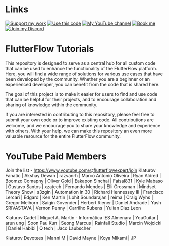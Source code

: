# Links

[![Support my work](https://img.shields.io/badge/-Support%20my%20work-purple?style=for-the-badge&logo=github-sponsors&logoColor=white)](https://github.com/sponsors/bulgariamitko) [![Use this code](https://img.shields.io/badge/-Use%20this%20code-blue?style=for-the-badge&logo=Github)](https://bulgariamitko.github.io/flutterflowtutorials/) [![My YouTube channel](https://img.shields.io/badge/-YouTube-red?style=for-the-badge&logo=youtube&logoColor=white)](https://youtube.com/@flutterflowexpert) [![Book me](https://img.shields.io/badge/-Book%20me-green?style=for-the-badge&logo=googlecalendar&logoColor=white)](https://calendly.com/bulgaria_mitko) [![Join my Discord](https://img.shields.io/badge/-Join%20my%20Discord-orange?style=for-the-badge&logo=discord&logoColor=white)](https://discord.gg/ERDVFBkJmY)


# FlutterFlow Tutorials

This repository is designed to serve as a central hub for all custom code that can be used to enhance the functionality of the FlutterFlow platform. Here, you will find a wide range of solutions for various use cases that have been developed by the community. Whether you are a beginner or an experienced developer, you can benefit from the code that is shared here.

The goal of this project is to make it easier for users to find and use code that can be helpful for their projects, and to encourage collaboration and sharing of knowledge within the community.

If you are interested in contributing to this repository, please feel free to submit your own code or to improve existing code. All contributions are welcome, and we encourage you to share your knowledge and experience with others. With your help, we can make this repository an even more valuable resource for the entire FlutterFlow community.

# YouTube Paid Members

Join the list - https://www.youtube.com/@flutterflowexpert/join
Klaturov Fanatic
| Akshay Dewan
| razvanrh
| Marco Antonio Oliveira
| Ryan Aldred
| Boomzo Comapny
| Oliver Gold
| Eakapon Sinchai
| Faisal831
| Kyle Mabaso
| Gustavo Santos
| xzatech
| Fernando Mendes
| Elli Grossman
| Mindset Theory Show
| s3zgin
| Automation in 30
| Richard Hennessey III
| Francisco Lercari
| Edgard
| Ken Martin
| Lohit Soundarajan
| reima
| Craig Wyhs
| Gregor Melhorn
| Saigin Govender
| Herbert Riener
| Daniel Andrade
| Yash SRIVASTAVA
| Vernon Penny
| Carrilho Rubens
| Yulian Diaz Leon

Klaturov Cadet
| Miguel A. Martín - Informática IES Almenara
| YouGuitar
| arun ung
| Soon Pau Kun
| Seong Marcus
| Rainfall Studio
| Marcin Wojcicki
| Daniel Habibi
| Q tech
| Jaco Laubscher

Klaturov Devotees
| Manni M
| David Mayne
| Koya Mikami
| JP
